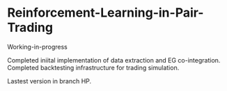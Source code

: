 # Reinforcement-Learning-in-Pair-Trading

Working-in-progress

Completed iniital implementation of data extraction and EG co-integration.
Completed backtesting infrastructure for trading simulation.

Lastest version in branch HP.
